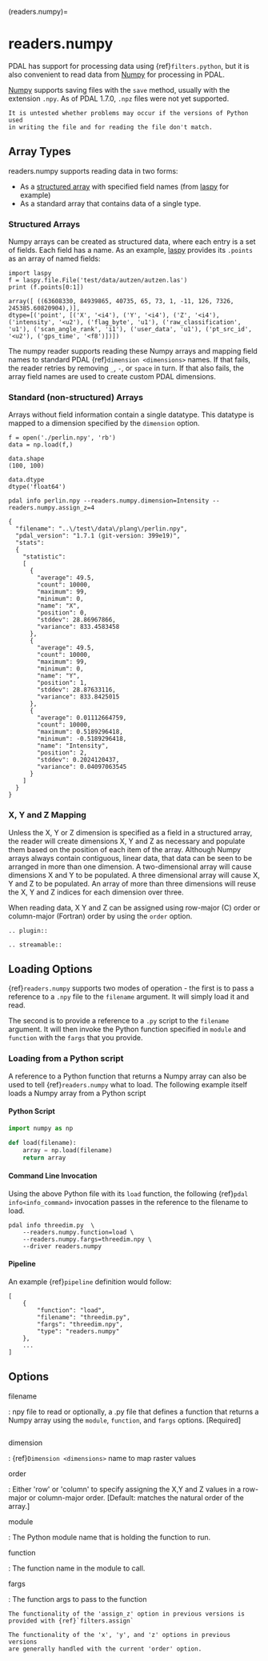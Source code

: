 (readers.numpy)=

# readers.numpy

PDAL has support for processing data using {ref}`filters.python`, but it is also
convenient to read data from [Numpy] for processing in PDAL.

[Numpy] supports saving files with the `save` method, usually with the
extension `.npy`. As of PDAL 1.7.0, `.npz` files were not yet supported.

```{warning}
It is untested whether problems may occur if the versions of Python used
in writing the file and for reading the file don't match.
```

## Array Types

readers.numpy supports reading data in two forms:

- As a [structured array] with specified field names (from [laspy] for
  example)
- As a standard array that contains data of a single type.

### Structured Arrays

Numpy arrays can be created as structured data, where each entry is a set
of fields.  Each field has a name.  As an example, [laspy] provides its
`.points` as an array of named fields:

```
import laspy
f = laspy.file.File('test/data/autzen/autzen.las')
print (f.points[0:1])
```

```
array([ ((63608330, 84939865, 40735, 65, 73, 1, -11, 126, 7326,  245385.60820904),)],
dtype=[('point', [('X', '<i4'), ('Y', '<i4'), ('Z', '<i4'), ('intensity', '<u2'), ('flag_byte', 'u1'), ('raw_classification', 'u1'), ('scan_angle_rank', 'i1'), ('user_data', 'u1'), ('pt_src_id', '<u2'), ('gps_time', '<f8')])])
```

The numpy reader supports reading these Numpy arrays and mapping
field names to standard PDAL {ref}`dimension <dimensions>` names.
If that fails, the reader retries by removing `_`, `-`, or `space`
in turn.  If that also fails, the array field names are used to create
custom PDAL dimensions.

### Standard (non-structured) Arrays

Arrays without field information contain a single datatype.  This datatype is
mapped to a dimension specified by the `dimension` option.

```
f = open('./perlin.npy', 'rb')
data = np.load(f,)

data.shape
(100, 100)

data.dtype
dtype('float64')
```

```
pdal info perlin.npy --readers.numpy.dimension=Intensity --readers.numpy.assign_z=4
```

```
{
  "filename": "..\/test\/data\/plang\/perlin.npy",
  "pdal_version": "1.7.1 (git-version: 399e19)",
  "stats":
  {
    "statistic":
    [
      {
        "average": 49.5,
        "count": 10000,
        "maximum": 99,
        "minimum": 0,
        "name": "X",
        "position": 0,
        "stddev": 28.86967866,
        "variance": 833.4583458
      },
      {
        "average": 49.5,
        "count": 10000,
        "maximum": 99,
        "minimum": 0,
        "name": "Y",
        "position": 1,
        "stddev": 28.87633116,
        "variance": 833.8425015
      },
      {
        "average": 0.01112664759,
        "count": 10000,
        "maximum": 0.5189296418,
        "minimum": -0.5189296418,
        "name": "Intensity",
        "position": 2,
        "stddev": 0.2024120437,
        "variance": 0.04097063545
      }
    ]
  }
}
```

### X, Y and Z Mapping

Unless the X, Y or Z dimension is specified as a field in a structured array,
the reader will create dimensions X, Y and Z as necessary and populate them
based on the position of each item of the array.  Although Numpy arrays always
contain contiguous, linear data, that data can be seen to be arranged in more
than one dimension.  A two-dimensional array will cause dimensions X and Y
to be populated.  A three dimensional array will cause X, Y and Z to be
populated.  An array of more than three dimensions will reuse the X, Y and Z
indices for each dimension over three.

When reading data, X Y and Z can be assigned using row-major (C) order or
column-major (Fortran) order by using the `order` option.

```{eval-rst}
.. plugin::
```

```{eval-rst}
.. streamable::
```

## Loading Options

{ref}`readers.numpy` supports two modes of operation - the first is to pass a
reference to a `.npy` file to the `filename` argument. It will simply load
it and read.

The second is to provide a reference to a `.py` script to the `filename` argument.
It will then invoke the Python function specified in `module` and `function` with
the `fargs` that you provide.

### Loading from a Python script

A reference to a Python function that returns a Numpy array can also be used
to tell {ref}`readers.numpy` what to load. The following example itself loads
a Numpy array from a Python script

#### Python Script

```python
import numpy as np

def load(filename):
    array = np.load(filename)
    return array
```

#### Command Line Invocation

Using the above Python file with its `load` function, the following
{ref}`pdal info<info_command>` invocation passes in the reference to the filename to load.

```
pdal info threedim.py  \
    --readers.numpy.function=load \
    --readers.numpy.fargs=threedim.npy \
    --driver readers.numpy
```

#### Pipeline

An example {ref}`pipeline` definition would follow:

```
[
    {
        "function": "load",
        "filename": "threedim.py",
        "fargs": "threedim.npy",
        "type": "readers.numpy"
    },
    ...
]
```

## Options

filename

: npy file to read or optionally, a .py file that defines
  a function that returns a Numpy array using the
  `module`, `function`, and `fargs` options. \[Required\]

```{include} reader_opts.md
```

dimension

: {ref}`Dimension <dimensions>` name to map raster values

order

: Either 'row' or 'column' to specify assigning the X,Y and Z values
  in a row-major or column-major order. \[Default: matches the natural
  order of the array.\]

module

: The Python module name that is holding the function to run.

function

: The function name in the module to call.

fargs

: The function args to pass to the function

```{note}
The functionality of the 'assign_z' option in previous versions is
provided with {ref}`filters.assign`

The functionality of the 'x', 'y', and 'z' options in previous versions
are generally handled with the current 'order' option.
```

[formatted]: http://en.cppreference.com/w/cpp/string/basic_string/stof
[laspy]: https://github.com/laspy/laspy
[numpy]: http://www.numpy.org/
[structured array]: https://docs.scipy.org/doc/numpy/user/basics.rec.html

